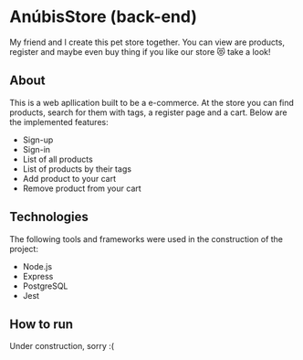 # AnúbisStore (back-end)
My friend and I create this pet store together. You can view are products, register and maybe even buy thing if you like our store 😻 take a look!

## About
This is a web apllication built to be a e-commerce. At the store you can find products, search for them with tags, a register page and a cart.
Below are the implemented features:

* Sign-up
* Sign-in
* List of all products
* List of products by their tags
* Add product to your cart
* Remove product from your cart

## Technologies
The following tools and frameworks were used in the construction of the project:

* Node.js
* Express
* PostgreSQL
* Jest

## How to run
Under construction, sorry :(
